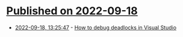 # [Published on 2022-09-18](index.md)

* [2022-09-18, 13:25:47](https://lobste.rs/s/qtdvpn/how_debug_deadlocks_visual_studio) - [How to debug deadlocks in Visual Studio](https://werat.dev/blog/how-to-debug-deadlocks-in-visual-studio/)
